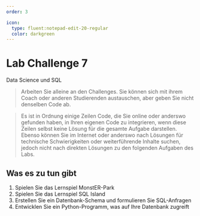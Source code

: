 ```yaml
---
order: 3

icon:
  type: fluent:notepad-edit-20-regular
  color: darkgreen
---
```


# Lab Challenge 7

Data Science und SQL

> Arbeiten Sie alleine an den Challenges. Sie können sich mit ihrem Coach oder anderen Studierenden austauschen, aber geben Sie nicht denselben Code ab. 

> Es ist in Ordnung einige Zeilen Code, die Sie online oder anderswo gefunden haben, in Ihren eigenen Code zu integrieren, wenn diese Zeilen selbst keine Lösung für die gesamte Aufgabe darstellen. Ebenso können Sie im Internet oder anderswo nach Lösungen für technische Schwierigkeiten oder weiterführende Inhalte suchen, jedoch nicht nach direkten Lösungen zu den folgenden Aufgaben des Labs.

## Was es zu tun gibt

1. Spielen Sie das Lernspiel MonstER-Park
2. Spielen Sie das Lernspiel SQL Island
3. Erstellen Sie ein Datenbank-Schema und formulieren Sie SQL-Anfragen 
4. Entwicklen Sie ein Python-Programm, was auf Ihre Datenbank zugreift


